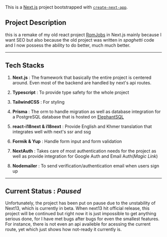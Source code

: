This is a [Next.js](https://nextjs.org/) project bootstrapped with [`create-next-app`](https://github.com/vercel/next.js/tree/canary/packages/create-next-app).

## Project Description

this is a remake of my old react project [RomJobs](https://github.com/Sean-Sophearom/rom-jobs-client) in Next.js mainly because I want SEO but also because the old project was written in _spaghetti_ code and I now possess the ability to do better, much much better.

---

## Tech Stacks

1. **Next.js** : The framework that basically the entire project is centered around. Even most of the backend are handled by next's api routes.

2. **Typescript** : To provide type safety for the whole project

3. **TailwindCSS** : For styling

4. **Prisma** : The orm to handle migration as well as database integration for a PostgreSQL database that is hosted on [ElephantSQL](https://www.elephantsql.com/)

5. **react-i18next & i18next** : Provide English and Khmer translation that integrates well with next's ssr and ssg

6. **Formik & Yup** : Handle form input and form validation

7. **NextAuth** : Takes care of most authentication needs for the project as well as provide integration for Google Auth and Email Auth(_Magic Link_)

8. **Nodemailer** : To send verification/authentication email when users sign up

---

## Current Status : _Paused_

Unfortunately, the project has been put on pause due to the unstability of Next13, which is currently in beta. When next13 hit official release, this project will be continued but right now it is just impossible to get anything serious done, for I have met bugs after bugs for even the smallest features. For instance, there is not even an api availeble for acessing the current route, yet which just shows how not-ready it currently is.
